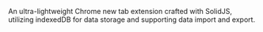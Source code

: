 An ultra-lightweight Chrome new tab extension crafted with SolidJS, utilizing indexedDB for data storage and supporting data import and export.
